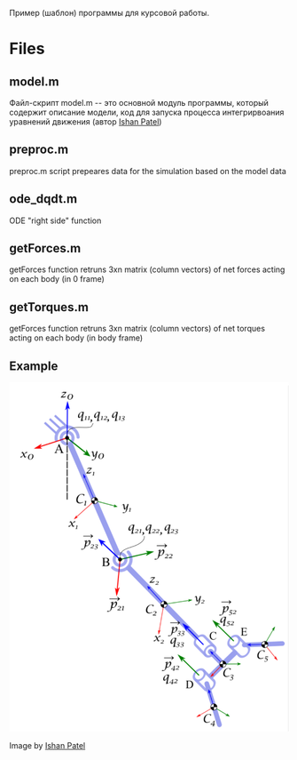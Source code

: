 Пример (шаблон) программы для курсовой работы.  

# Files 

## model.m

Файл-скрипт model.m -- это основной модуль программы, который содержит описание модели, код для запуска процесса интегрирвоания уравнений движения (автор [Ishan Patel](https://github.com/patelishan2235))

## preproc.m

preproc.m script prepeares data for the simulation based on the model data

## ode_dqdt.m 

ODE "right side" function

## getForces.m 

getForces function retruns 3xn matrix (column vectors) of net forces acting on each body (in 0 frame)

## getTorques.m 

getForces function retruns 3xn matrix (column vectors) of net torques acting on each body (in body frame)

## Example 

![Model](model.png)

Image by [Ishan Patel](https://github.com/patelishan2235)







